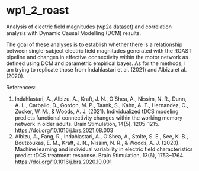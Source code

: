 # wp1_2_roast
Analysis of electric field magnitudes (wp2a dataset) and correlation analysis with Dynamic Causal Modelling (DCM) results.

The goal of these analyses is to establish whether there is a relationship between single-subject electric field magnitudes
generated with the ROAST pipeline and changes in effective connectivity within the motor network as defined using DCM and parametric empirical bayes.
As for the methods, I am trying to replicate those from Indahlastari et al. (2021) and Albizu et al. (2020).















References:
1) Indahlastari, A., Albizu, A., Kraft, J. N., O’Shea, A., Nissim, N. R., Dunn, A. L., Carballo, D., Gordon, M. P., Taank, S., Kahn, A. T., Hernandez, C., Zucker, W. M., & Woods, A. J. (2021). Individualized tDCS modeling predicts functional connectivity changes within the working memory network in older adults. Brain Stimulation, 14(5), 1205–1215. https://doi.org/10.1016/j.brs.2021.08.003
2) Albizu, A., Fang, R., Indahlastari, A., O’Shea, A., Stolte, S. E., See, K. B., Boutzoukas, E. M., Kraft, J. N., Nissim, N. R., & Woods, A. J. (2020). Machine learning and individual variability in electric field characteristics predict tDCS treatment response. Brain Stimulation, 13(6), 1753–1764. https://doi.org/10.1016/j.brs.2020.10.001
